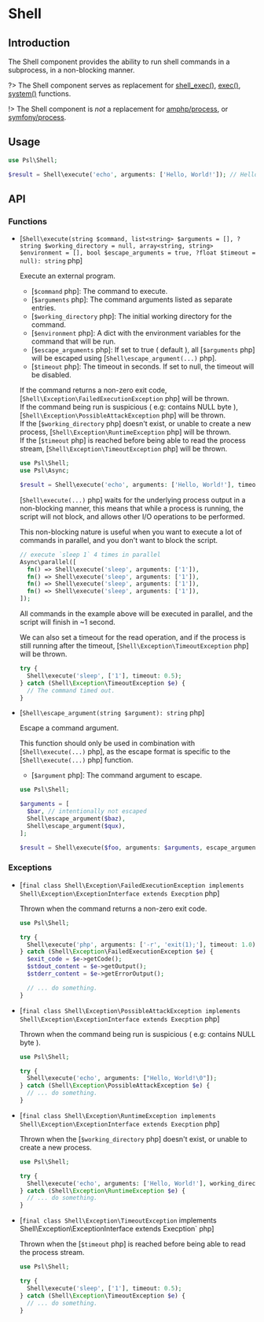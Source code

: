 # Shell

## Introduction

The Shell component provides the ability to run shell commands in a subprocess, in a non-blocking manner.

?> The Shell component serves as replacement for [shell_exec()](https://php.net/manual/en/function.shell-exec.php), [exec()](https://php.net/manual/en/function.exec.php), [system()](https://php.net/manual/en/function.system.php) functions.

!> The Shell component is *not* a replacement for [amphp/process](https//github.com/amphp/process), or [symfony/process](https://github.com/symfony/process).

## Usage

```php
use Psl\Shell;

$result = Shell\execute('echo', arguments: ['Hello, World!']); // Hello, World!
```

## API

### Functions

* [`Shell\execute(string $command, list<string> $arguments = [], ?string $working_directory = null, array<string, string> $environment = [], bool $escape_arguments = true, ?float $timeout = null): string` php]

  Execute an external program.

  * [`$command` php]: The command to execute.
  * [`$arguments` php]: The command arguments listed as separate entries.
  * [`$working_directory` php]: The initial working directory for the command.
  * [`$environment` php]: A dict with the environment variables for the command that will be run.
  * [`$escape_arguments` php]: If set to true ( default ), all [`$arguments` php] will be escaped using [`Shell\escape_argument(...)` php].
  * [`$timeout` php]: The timeout in seconds. If set to null, the timeout will be disabled.

  If the command returns a non-zero exit code, [`Shell\Exception\FailedExecutionException` php] will be thrown. <br />
  If the command being run is suspicious ( e.g: contains NULL byte ), [`Shell\Exception\PossibleAttackException` php] will be thrown.  <br />
  If the [`$working_directory` php] doesn't exist, or unable to create a new process, [`Shell\Exception\RuntimeException` php] will be thrown.  <br />
  If the [`$timeout` php] is reached before being able to read the process stream, [`Shell\Exception\TimeoutException` php] will be thrown. <br />

  ```php
  use Psl\Shell;
  use Psl\Async;

  $result = Shell\execute('echo', arguments: ['Hello, World!'], timeout: 1.0); // Hello, World!
  ```

  [`Shell\execute(...)` php] waits for the underlying process output in a non-blocking manner, this means that while a process is running, the script will not block, and allows other I/O operations to be performed.

  This non-blocking nature is useful when you want to execute a lot of commands in parallel, and you don't want to block the script.

  ```php
  // execute `sleep 1` 4 times in parallel
  Async\parallel([
    fn() => Shell\execute('sleep', arguments: ['1']),
    fn() => Shell\execute('sleep', arguments: ['1']),
    fn() => Shell\execute('sleep', arguments: ['1']),
    fn() => Shell\execute('sleep', arguments: ['1']),
  ]);
  ```

  All commands in the example above will be executed in parallel, and the script will finish in ~1 second.

  We can also set a timeout for the read operation, and if the process is still running after the timeout, [`Shell\Exception\TimeoutException` php] will be thrown.

  ```php
  try {
    Shell\execute('sleep', ['1'], timeout: 0.5);
  } catch (Shell\Exception\TimeoutException $e) {
    // The command timed out.
  }
  ```

* [`Shell\escape_argument(string $argument): string` php]

  Escape a command argument.

  This function should only be used in combination with [`Shell\execute(...)` php], as the escape format is specific to the [`Shell\execute(...)` php] function.

  * [`$argument` php]: The command argument to escape.

  ```php
  use Psl\Shell;

  $arguments = [
    $bar, // intentionally not escaped
    Shell\escape_argument($baz),
    Shell\escape_argument($qux),
  ];

  $result = Shell\execute($foo, arguments: $arguments, escape_arguments: false);
  ```

### Exceptions

* [`final class Shell\Exception\FailedExecutionException implements Shell\Exception\ExceptionInterface extends Execption` php]

  Thrown when the command returns a non-zero exit code.

  ```php
  use Psl\Shell;

  try {
    Shell\execute('php', arguments: ['-r', 'exit(1);'], timeout: 1.0);
  } catch (Shell\Exception\FailedExecutionException $e) {
    $exit_code = $e->getCode();
    $stdout_content = $e->getOutput();
    $stderr_content = $e->getErrorOutput();

    // ... do something.
  }

  ```

* [`final class Shell\Exception\PossibleAttackException implements Shell\Exception\ExceptionInterface extends Execption` php]

  Thrown when the command being run is suspicious ( e.g: contains NULL byte ).

  ```php
  use Psl\Shell;

  try {
    Shell\execute('echo', arguments: ["Hello, World!\0"]);
  } catch (Shell\Exception\PossibleAttackException $e) {
    // ... do something.
  }
  ```

* [`final class Shell\Exception\RuntimeException implements Shell\Exception\ExceptionInterface extends Execption` php]

  Thrown when the [`$working_directory` php] doesn't exist, or unable to create a new process.

  ```php
  use Psl\Shell;

  try {
    Shell\execute('echo', arguments: ['Hello, World!'], working_directory: '/foo/bar');
  } catch (Shell\Exception\RuntimeException $e) {
    // ... do something.
  }
  ```

* [`final class Shell\Exception\TimeoutException` implements Shell\Exception\ExceptionInterface extends Execption` php]

  Thrown when the [`$timeout` php] is reached before being able to read the process stream.

  ```php
  use Psl\Shell;

  try {
    Shell\execute('sleep', ['1'], timeout: 0.5);
  } catch (Shell\Exception\TimeoutException $e) {
    // ... do something.
  }
  ```

